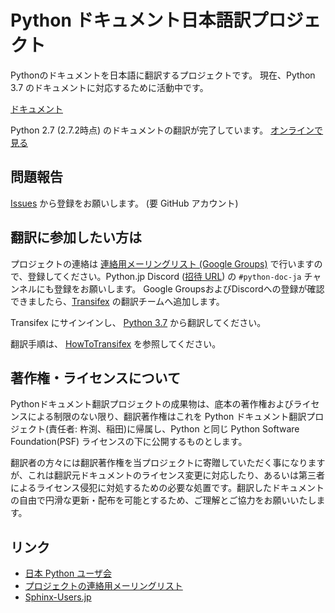 # Python ドキュメント日本語訳プロジェクト

Pythonのドキュメントを日本語に翻訳するプロジェクトです。
現在、Python 3.7 のドキュメントに対応するために活動中です。

[ドキュメント](http://docs.python.org/ja/3/)

Python 2.7 (2.7.2時点) のドキュメントの翻訳が完了しています。
[オンラインで見る](http://docs.python.org/ja/2.7/)

## 問題報告 ##
[Issues](https://github.com/python-doc-ja/python-doc-ja/issues) から登録をお願いします。
(要 GitHub アカウント)

## 翻訳に参加したい方は ##
プロジェクトの連絡は [連絡用メーリングリスト (Google Groups)](https://groups.google.com/forum/#!forum/python-doc-jp) で行いますので、登録してください。Python.jp Discord ([招待 URL](https://discord.gg/YEHx883)) の `#python-doc-ja` チャンネルにも登録をお願いします。
Google GroupsおよびDiscordへの登録が確認できましたら、[Transifex](https://www.transifex.com/) の翻訳チームへ追加します。

Transifex にサインインし、 [Python 3.7](https://www.transifex.com/python-doc/python-newest/) から翻訳してください。

翻訳手順は、 [HowToTransifex](https://github.com/python-doc-ja/python-doc-ja/wiki/HowToTransifex) を参照してください。

## 著作権・ライセンスについて ##

Pythonドキュメント翻訳プロジェクトの成果物は、底本の著作権およびライセンスによる制限のない限り、翻訳著作権はこれを Python ドキュメント翻訳プロジェクト(責任者: 杵渕、稲田)に帰属し、Python と同じ Python Software Foundation(PSF) ライセンスの下に公開するものとします。

翻訳者の方々には翻訳著作権を当プロジェクトに寄贈していただく事になりますが、これは翻訳元ドキュメントのライセンス変更に対応したり、あるいは第三者によるライセンス侵犯に対処するための必要な処置です。翻訳したドキュメントの自由で円滑な更新・配布を可能とするため、ご理解とご協力をお願いいたします。

## リンク ##
  * [日本 Python ユーザ会](http://www.python.jp/)
  * [プロジェクトの連絡用メーリングリスト](https://groups.google.com/forum/#!forum/python-doc-jp)
  * [Sphinx-Users.jp](http://sphinx-users.jp/)
